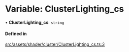 # Variable: ClusterLighting\_cs

• **ClusterLighting\_cs**: `string`

#### Defined in

[src/assets/shader/cluster/ClusterLighting_cs.ts:3](https://github.com/Orillusion/orillusion/blob/main/src/assets/shader/cluster/ClusterLighting_cs.ts#L3)
